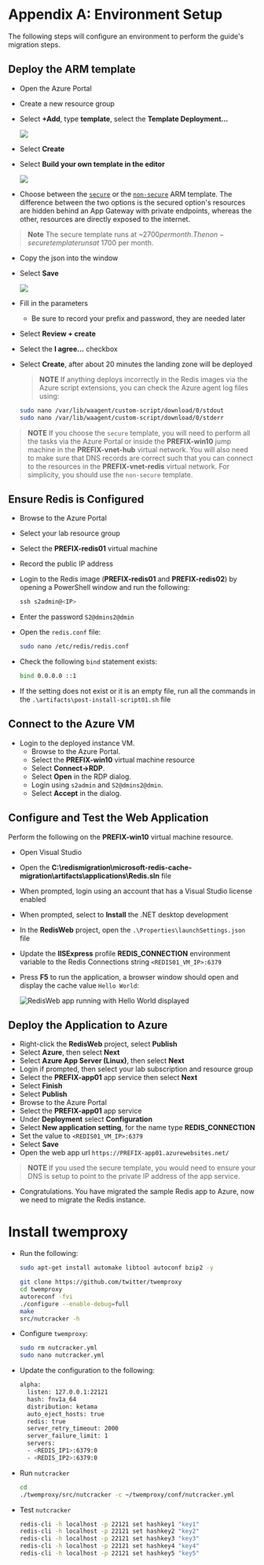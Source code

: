 # Appendix A: Environment Setup

The following steps will configure an environment to perform the guide's migration steps.

## Deploy the ARM template

- Open the Azure Portal
- Create a new resource group
- Select **+Add**, type **template**, select the **Template Deployment...**

  ![](media/00_Template_Deployment.png)

- Select **Create**
- Select **Build your own template in the editor**

  ![](media/00_Build_Template_In_Editor.png)

- Choose between the [`secure`](../artifacts/template-secure.json) or the [`non-secure`](../artifacts/template.json) ARM template.  The difference between the two options is the secured option's resources are hidden behind an App Gateway with private endpoints, whereas the other, resources are directly exposed to the internet.

> **Note** The secure template runs at ~$2700 per month.  The non-secure template runs at ~$1700 per month.

- Copy the json into the window
- Select **Save**

  ![](media/00_Putting_Template_In_Editor.png)

- Fill in the parameters
  - Be sure to record your prefix and password, they are needed later
- Select **Review + create**
- Select the **I agree...** checkbox
- Select **Create**, after about 20 minutes the landing zone will be deployed

  > **NOTE** If anything deploys incorrectly in the Redis images via the Azure script extensions, you can check the Azure agent log files using:

  ```bash
  sudo nano /var/lib/waagent/custom-script/download/0/stdout
  sudo nano /var/lib/waagent/custom-script/download/0/stderr
  ```

> **NOTE** If you choose the `secure` template, you will need to perform all the tasks via the Azure Portal or inside the **PREFIX-win10** jump machine in the **PREFIX-vnet-hub** virtual network.  You will also need to make sure that DNS records are correct such that you can connect to the resources in the **PREFIX-vnet-redis** virtual network.  For simplicity, you should use the `non-secure` template.

## Ensure Redis is Configured

- Browse to the Azure Portal
- Select your lab resource group
- Select the **PREFIX-redis01** virtual machine
- Record the public IP address
- Login to the Redis image (**PREFIX-redis01** and **PREFIX-redis02**) by opening a PowerShell window and run the following:

  ```PowerShell
  ssh s2admin@<IP>
  ```

- Enter the password `S2@dmins2@dmin`
- Open the `redis.conf` file:

  ```bash
  sudo nano /etc/redis/redis.conf
  ```

- Check the following `bind` statement exists:

  ```bash
  bind 0.0.0.0 ::1
  ```

- If the setting does not exist or it is an empty file, run all the commands in the `.\artifacts\post-install-script01.sh` file

## Connect to the Azure VM

- Login to the deployed instance VM.
  - Browse to the Azure Portal.
  - Select the **PREFIX-win10** virtual machine resource
  - Select **Connect->RDP**.
  - Select **Open** in the RDP dialog.
  - Login using `s2admin` and `S2@dmins2@dmin`.
  - Select **Accept** in the dialog.
  
## Configure and Test the Web Application

Perform the following on the **PREFIX-win10** virtual machine resource.

- Open Visual Studio
- Open the **C:\redismigration\microsoft-redis-cache-migration\artifacts\applications\Redis.sln** file
- When prompted, login using an account that has a Visual Studio license enabled
- When prompted, select to **Install** the .NET desktop development
- In the **RedisWeb** project, open the `.\Properties\launchSettings.json` file
- Update the **IISExpress** profile **REDIS_CONNECTION** environment variable to the Redis Connections string `<REDIS01_VM_IP>:6379`
- Press **F5** to run the application, a browser window should open and display the cache value `Hello World`:

  ![RedisWeb app running with Hello World displayed](./media/RedisWeb_HelloWorld.png)

## Deploy the Application to Azure

- Right-click the **RedisWeb** project, select **Publish**
- Select **Azure**, then select **Next**
- Select **Azure App Server (Linux)**, then select **Next**
- Login if prompted, then select your lab subscription and resource group
- Select the **PREFIX-app01** app service then select **Next**
- Select **Finish**
- Select **Publish**
- Browse to the Azure Portal
- Select the **PREFIX-app01** app service
- Under **Deployment** select **Configuration**
- Select **New application setting**, for the name type **REDIS_CONNECTION**
- Set the value to `<REDIS01_VM_IP>:6379`
- Select **Save**
- Open the web app url `https://PREFIX-app01.azurewebsites.net/`

> **NOTE** If you used the secure template, you would need to ensure your DNS is setup to point to the private IP address of the app service.

- Congratulations. You have migrated the sample Redis app to Azure, now we need to migrate the Redis instance.

# Install twemproxy

- Run the following:

  ```bash
  sudo apt-get install automake libtool autoconf bzip2 -y

  git clone https://github.com/twitter/twemproxy
  cd twemproxy
  autoreconf -fvi
  ./configure --enable-debug=full
  make
  src/nutcracker -h
  ```

- Configure `twemproxy`:

  ```bash
  sudo rm nutcracker.yml
  sudo nano nutcracker.yml
  ```

- Update the configuration to the following:

  ```bash
  alpha:
    listen: 127.0.0.1:22121
    hash: fnv1a_64
    distribution: ketama
    auto_eject_hosts: true
    redis: true
    server_retry_timeout: 2000
    server_failure_limit: 1
    servers:
    - <REDIS_IP1>:6379:0
    - <REDIS_IP2>:6379:0
  ```

- Run `nutcracker`

  ```bash
  cd
  ./twemproxy/src/nutcracker -c ~/twemproxy/conf/nutcracker.yml
  ```

- Test `nutcracker`

  ```bash
  redis-cli -h localhost -p 22121 set hashkey1 "key1"
  redis-cli -h localhost -p 22121 set hashkey2 "key2"
  redis-cli -h localhost -p 22121 set hashkey3 "key3"
  redis-cli -h localhost -p 22121 set hashkey4 "key4"
  redis-cli -h localhost -p 22121 set hashkey5 "key5"
  ```
  